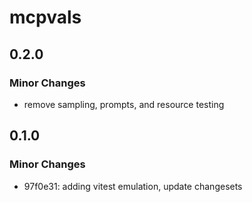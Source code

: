 # mcpvals

## 0.2.0

### Minor Changes

- remove sampling, prompts, and resource testing

## 0.1.0

### Minor Changes

- 97f0e31: adding vitest emulation, update changesets
